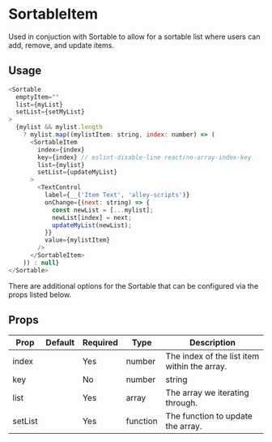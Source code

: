# SortableItem

Used in conjuction with Sortable to allow for a sortable list where users can add, remove, and update items.

## Usage

``` js
<Sortable
  emptyItem=""
  list={myList}
  setList={setMyList}
>
  {mylist && mylist.length
    ? mylist.map((mylistItem: string, index: number) => (
      <SortableItem
        index={index}
        key={index} // eslint-disable-line react/no-array-index-key
        list={mylist}
        setList={updateMyList}
      >
        <TextControl
          label={__('Item Text', 'alley-scripts')}
          onChange={(next: string) => {
            const newList = [...mylist];
            newList[index] = next;
            updateMyList(newList);
          }}
          value={mylistItem}
        />
      </SortableItem>
    )) : null}
</Sortable>
```

There are additional options for the Sortable that can be configured via the
props listed below.

## Props

| Prop    | Default | Required | Type     | Description                                  |
|---------|---------|----------|----------|----------------------------------------------|
| index   |         | Yes      | number   | The index of the list item within the array. |
| key     |         | No       | number   | string                                       |
| list    |         | Yes      | array    | The array we iterating through.              |
| setList |         | Yes      | function | The function to update the array.            |

